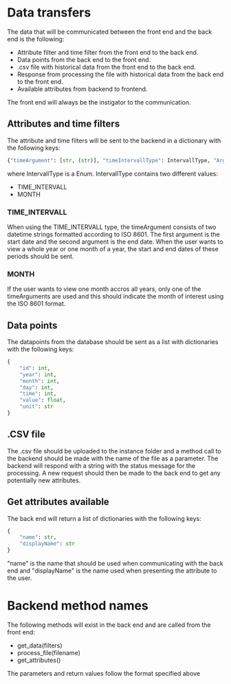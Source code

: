# Data  transfers

The data that will be communicated between the front end and the back end is the following:
* Attribute filter and time filter from the front end to the back end.
* Data points from the back end to the front end.
* .csv file with historical data from the front end to the back end.
* Response from processing the file with historical data from the back end to the front end.
* Available attributes from backend to frontend.

The front end will always be the instigator to the communication.

## Attributes and time filters

The attribute and time filters will be sent to the backend in a dictionary with the following keys:
```python
{"timeArgument": [str, (str)], "timeIntervallType": IntervallType, "Argument": str}
```
where IntervallType is a Enum. IntervallType contains two different values:
* TIME_INTERVALL
* MONTH

### TIME_INTERVALL

When using the TIME_INTERVALL type, the timeArgument consists of two datetime strings formatted according to ISO 8601. The first argument is the start date and the second argument is the end date. When the user wants to view a whole year or one month of a year, the start and end dates of these periods should be sent.

### MONTH

If the user wants to view one month accros all years, only one of the timeArguments are used and this should indicate the month of interest using the ISO 8601 format.

## Data points
The datapoints from the database should be sent as a list with dictionaries with the following keys:
```python
{
    "id": int,
    "year": int,
    "month": int,
    "day": int,
    "time": int, 
    "value": float,
    "unit": str
}
```

## .CSV file
The .csv file should be uploaded to the instance folder and a method call to the backend should be made with the name of the file as a parameter. The backend will respond with a string with the status message for the processing. A new request should then be made to the back end to get any potentially new attributes.

## Get attributes available
The back end will return a list of dictionaries with the following keys:
```python
{
    "name": str,
    "displayName": str
}
```
"name" is the name that should be used when communicating with the back end and "displayName" is the name used when presenting the attribute to the user.

# Backend method names
The following methods will exist in the back end and are called from the front end:
* get_data(filters)
* process_file(filename)
* get_attributes()

The parameters and return values follow the format specified above